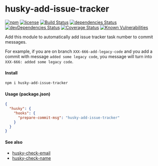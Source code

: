 # husky-add-issue-tracker

[![npm](https://img.shields.io/npm/v/husky-add-issue-tracker.svg)](https://npm.im/husky-add-issue-tracker)
[![license](https://img.shields.io/npm/l/husky-add-issue-tracker.svg)](https://npm.im/husky-add-issue-tracker)
[![Build Status](https://travis-ci.org/jehy/husky-add-issue-tracker.svg?branch=master)](https://travis-ci.org/jehy/husky-add-issue-tracker)
[![dependencies Status](https://david-dm.org/jehy/husky-add-issue-tracker/status.svg)](https://david-dm.org/jehy/husky-add-issue-tracker)
[![devDependencies Status](https://david-dm.org/jehy/husky-add-issue-tracker/dev-status.svg)](https://david-dm.org/jehy/husky-add-issue-tracker?type=dev)
[![Coverage Status](https://coveralls.io/repos/github/jehy/husky-add-issue-tracker/badge.svg?branch=master)](https://coveralls.io/github/jehy/husky-add-issue-tracker?branch=master)
[![Known Vulnerabilities](https://snyk.io/test/github/jehy/husky-add-issue-tracker/badge.svg)](https://snyk.io/test/github/jehy/husky-add-issue-tracker)

Add this module to automatically add issue tracker task number to commit messages.

For example, if you are on branch `XXX-666-add-legacy-code` and you add a commit with
message `added some legacy code`, you message will turn into `XXX-666: added some legacy code`.

#### Install

```bash
npm i husky-add-issue-tracker
```

#### Usage (package.json)

```json
{
  "husky": {
    "hooks": {
      "prepare-commit-msg": "husky-add-issue-tracker"
    }
  }
}
```

#### See also

 * [husky-check-email](https://www.npmjs.com/package/husky-check-email)
 * [husky-check-name](https://www.npmjs.com/package/husky-check-name)

